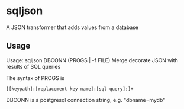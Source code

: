 # sqljson

A JSON transformer that adds values from a database


## Usage

Usage: sqljson DBCONN (PROGS | -f FILE)
  Merge decorate JSON with results of SQL queries

The syntax of PROGS is 

    [[keypath]:[replacement key name]:[sql query];]+

DBCONN is a postgresql connection string, e.g. "dbname=mydb"




